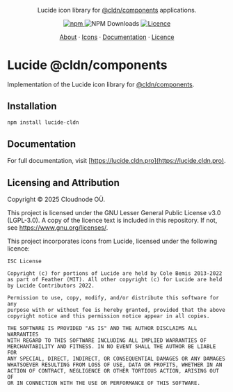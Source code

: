 <p align="center">Lucide icon library for <a href="https://github.com/cloudnode-pro/components">@cldn/components</a>
  applications.</p>

<p align="center">
  <a href="https://www.npmjs.com/package/lucide-cldn">
    <img src="https://img.shields.io/npm/v/lucide-cldn?color=blue" alt="npm">
  </a>
  <img src="https://img.shields.io/npm/d18m/lucide-cldn" alt="NPM Downloads">
  <a href="https://github.com/cloudnode-pro/lucide-cldn/blob/master/COPYING">
    <img src="https://img.shields.io/github/license/cloudnode-pro/lucide-cldn" alt="Licence">
  </a>
</p>

<p align="center">
  <a href="https://lucide.dev/guide/">About</a> ·
  <a href="https://lucide.dev/icons/">Icons</a> ·
  <a href="https://lucide.cldn.pro">Documentation</a> ·
  <a href="https://github.com/cloudnode-pro/lucide-cldn/blob/master/COPYING">Licence</a>
</p>

# Lucide @cldn/components

Implementation of the Lucide icon library for [@cldn/components](https://github.com/cloudnode-pro/components).

## Installation

```sh
npm install lucide-cldn
```

## Documentation

For full documentation, visit [https://lucide.cldn.pro](https://lucide.cldn.pro).

## Licensing and Attribution

Copyright © 2025 Cloudnode OÜ.

This project is licensed under the GNU Lesser General Public License v3.0 (LGPL-3.0). A copy of the licence text is
included in this repository. If not, see https://www.gnu.org/licenses/.

This project incorporates icons from Lucide, licensed under the following licence:

```
ISC License

Copyright (c) for portions of Lucide are held by Cole Bemis 2013-2022 as part of Feather (MIT). All other copyright (c) for Lucide are held by Lucide Contributors 2022.

Permission to use, copy, modify, and/or distribute this software for any
purpose with or without fee is hereby granted, provided that the above
copyright notice and this permission notice appear in all copies.

THE SOFTWARE IS PROVIDED "AS IS" AND THE AUTHOR DISCLAIMS ALL WARRANTIES
WITH REGARD TO THIS SOFTWARE INCLUDING ALL IMPLIED WARRANTIES OF
MERCHANTABILITY AND FITNESS. IN NO EVENT SHALL THE AUTHOR BE LIABLE FOR
ANY SPECIAL, DIRECT, INDIRECT, OR CONSEQUENTIAL DAMAGES OR ANY DAMAGES
WHATSOEVER RESULTING FROM LOSS OF USE, DATA OR PROFITS, WHETHER IN AN
ACTION OF CONTRACT, NEGLIGENCE OR OTHER TORTIOUS ACTION, ARISING OUT OF
OR IN CONNECTION WITH THE USE OR PERFORMANCE OF THIS SOFTWARE.
```
